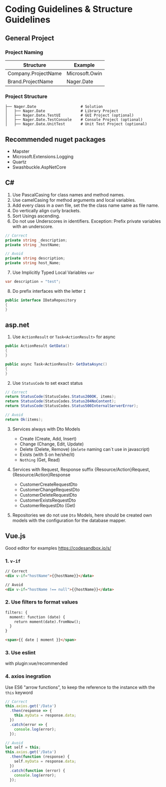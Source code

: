 # Coding Guidelines & Structure Guidelines

## General Project

### Project Naming

| Structure  | Example |
| ------------- | ------------- |
| Company.ProjectName  | Microsoft.Owin |
| Brand.ProjectName  | Nager.Date |

### Project Structure

    ├── Nager.Date                    # Solution
    │   ├── Nager.Date                # Library Project
    │   ├── Nager.Date.TestUI         # GUI Project (optional)
    │   ├── Nager.Date.TestConsole    # Console Project (optional)
    │   ├── Nager.Date.UnitTest       # Unit Test Project (optional)

## Recommended nuget packages

- Mapster
- Microsoft.Extensions.Logging
- Quartz
- Swashbuckle.AspNetCore

## C#

1. Use PascalCasing for class names and method names.
2. Use camelCasing for method arguments and local variables.
3. Add every class in a own file, set the the class name same as file name.
4. Do vertically align curly brackets.
5. Sort Usings ascending.
6. Do not use Underscores in identifiers. Exception: Prefix private variables with an underscore.
```cs
// Correct
private string _description;
private string _hostName;

// Avoid
private string description;
private string host_Name;
```
7. Use Implicitly Typed Local Variables `var`
```cs
var description = "test";
```
8. Do prefix interfaces with the letter `I`
```cs
public interface IDataRepository
{
}
```
## asp.net

1. Use `ActionResult` or `Task<ActionResult>` for async
```cs
public ActionResult GetData()
{
}

public async Task<ActionResult> GetDataAsync()
{
}

```
2. Use `StatusCode` to set exact status
```cs
// Correct
return StatusCode(StatusCodes.Status200OK, items);
return StatusCode(StatusCodes.Status204NoContent);
return StatusCode(StatusCodes.Status500InternalServerError);

// Avoid
return Ok(items);
```

3. Services always with Dto Models
   - Create (Create, Add, Insert)
   - Change (Change, Edit, Update)
   - Delete (Delete, Remove) (`delete` naming can`t use in javascript)
   - Exists (with S on he/she/it)
   - `Nothing` (Get, Read)
   
4. Services with Request, Response suffix {Resource/Action}Request, {Resource/Action}Response
   - CustomerCreateRequestDto
   - CustomerChangeRequestDto
   - CustomerDeleteRequestDto
   - CustomerExistsRequestDto
   - CustomerRequestDto (Get)
6. Repositories we do not use `Dto` Models, here should be created own models with the configuration for the database mapper.

## Vue.js

Good editor for examples
https://codesandbox.io/s/

### 1. `v-if`
```html
// Correct
<div v-if="hostName">{{hostName}}</data>

// Avoid
<div v-if="hostName !== null">{{hostName}}</data>
```
### 2. Use filters to format values
```html
filters: {
  moment: function (date) {
    return moment(date).fromNow();
  }
}

<span>{{ date | moment }}</span>
```
### 3. Use eslint

with plugin:vue/recommended

### 4. axios inegration

Use ES6 "arrow functions", to keep the reference to the instance with the `this` keyword

```js
// Correct
this.axios.get('/Data')
  .then(response => {
    this.myData = response.data;
  })
  .catch(error => {
    console.log(error);
  });

// Avoid
let self = this;
this.axios.get('/Data')
  .then(function (response) {
    self.myData = response.data;
  })
  .catch(function (error) {
    console.log(error);
  });
```
